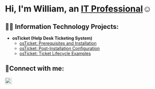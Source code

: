 <h1>Hi, I'm William, an <a href="https://linkedin.com/in/william-gillis-a35165288/">IT Professional</a>☺</h1>

<h2>👨‍💻 Information Technology Projects:</h2>

- <b>osTicket (Help Desk Ticketing System)</b>
  - [osTicket: Prerequisites and Installation](https://github.com/willgillboss/osticket-prereqs)
  - [osTicket: Post-Installation Configuration](https://github.com/willgillboss/post-install-config)
  - [osTicket: Ticket Lifecycle Examples](https://github.com/willgillboss/ticket-lifecycle)


<h2>🤳Connect with me:</h2>

[<img align="left" alt="Josh | LinkedIn" width="22px" src="https://cdn.jsdelivr.net/npm/simple-icons@v3/icons/linkedin.svg" />][linkedin]

[linkedin]: https://linkedin.com/in/william-gillis-a35165288/
